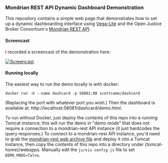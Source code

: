 ### Mondrian REST API Dynamic Dashboard Demonstration

This repository contains a simple web page that demonstrates how to set up a dynamic dashboarding interface using
[Vega-Lite](https://vega.github.io/vega-lite/) and the Open Justice Broker Consortium's [Mondrian REST API](https://github.com/ojbc/mondrian-rest).

#### Screencast

I recorded a screencast of the demonstration here:

[![Screencast](https://img.youtube.com/vi/xtsjasY4GdE/0.jpg)](http://www.youtube.com/watch?v=xtsjasY4GdE).

#### Running locally

The easiest way to run the demo locally is with docker:

```
docker run -d --name dashcard -p 58081:80 scottcame/dashcard
```

(Replacing the port with whatever port you wish.) Then the dashboard is available at: http://localhost:58081/dashcard/demo.html.

To run without Docker, just deploy the contents of this repo into a running Tomcat instance; this will run the demo in "demo mode" that does not require a connection to a mondrian-rest API instance (it
  just hardcodes the query responses.)  To connect to a mondrian-rest API instance, you'd need to grab the [mondrian-rest web archive file](http://central.maven.org/maven2/org/ojbc/mondrian-rest/1.2.0/mondrian-rest-1.2.0.war) and deploy it into a
Tomcat instance, then copy the contents of this repo into a directory under {tomcat-home}/webapps.  Manually edit the `js/viz-config.js` file to set `DEMO_MODE=false`.
